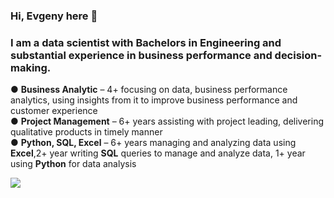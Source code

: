 ### Hi, Evgeny here 👋

### I am a data scientist with Bachelors in Engineering and substantial experience in business performance and decision-making.
●	**Business Analytic** – 4+ focusing on data, business performance analytics, using insights from it to improve business performance and customer experience   
●	**Project Management** – 6+ years assisting with project leading, delivering qualitative products in timely manner                           
●	**Python, SQL, Excel** – 6+ years managing and analyzing data using **Excel**,2+ year writing **SQL** queries to manage and analyze data, 1+ year using **Python** for data analysis  


![](https://komarev.com/ghpvc/?username=evgenygrobov&label=PROFILE+VIEWS)


<!--
**evgenygrobov/evgenygrobov** is a ✨ _special_ ✨ repository because its `README.md` (this file) appears on your GitHub profile.

Here are some ideas to get you started:

- 🔭 I’m currently working on ...
- 🌱 I’m currently learning ...
- 👯 I’m looking to collaborate on ...
- 🤔 I’m looking for help with ...
- 💬 Ask me about ...
- 📫 How to reach me: ...
- 😄 Pronouns: ...
- ⚡ Fun fact: ...
-->
